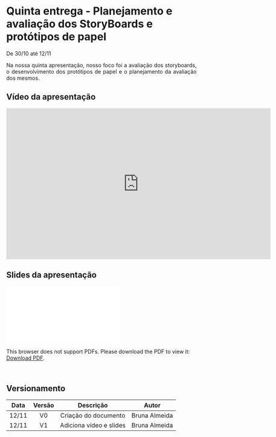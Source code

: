 # Quinta entrega - Planejamento e avaliação dos StoryBoards e protótipos de papel

<p align="justify">De 30/10 até 12/11</p>
<p align="justify">Na nossa quinta apresentação, nosso foco foi a avaliação dos storyboards, o desenvolvimento dos protótipos de papel e o planejamento da avaliação dos mesmos.</p>

## Vídeo da apresentação

<iframe width="700" height="400" src="http://www.youtube.com/embed/wmE4ktpGZPM" frameborder="0"></iframe>

## Slides da apresentação

<object data="../../imagens/apresentacao_5.pdf" type="application/pdf" width="700px" height="400px">
<embed src="../../imagens/apresentacao_5.pdf">
        <p>This browser does not support PDFs. Please download the PDF to view it: <a href="../../imagens/apresentacao_5.pdf">Download PDF</a>.</p>
    </embed>
</object>
<br>

## Versionamento

| Data | Versão | Descrição | Autor |
|:----:|:------:|:---------:|:-----:|
|12/11 | V0   |Criação do documento|Bruna Almeida|
|12/11 | V1   |Adiciona vídeo e slides|Bruna Almeida|
